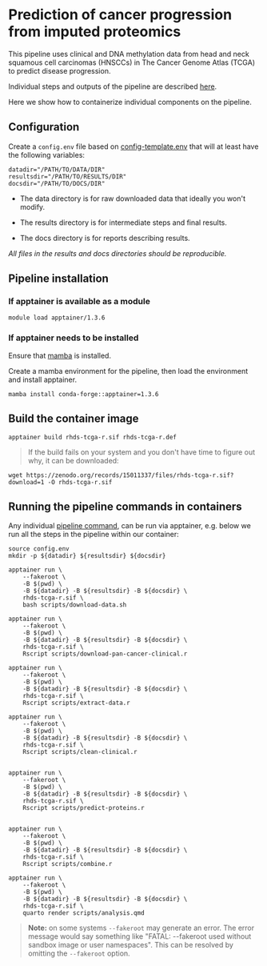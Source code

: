 # Prediction of cancer progression from imputed proteomics

This pipeline uses clinical and DNA methylation data
from head and neck squamous cell carcinomas (HNSCCs)
in The Cancer Genome Atlas (TCGA) to predict disease progression.

Individual steps and outputs of the pipeline are described [here](README-description.md).

Here we show how to containerize individual components on
the pipeline.

## Configuration

Create a `config.env` file based on
[config-template.env](config-template.env) that
will at least have the following variables:

```
datadir="/PATH/TO/DATA/DIR"
resultsdir="/PATH/TO/RESULTS/DIR"
docsdir="/PATH/TO/DOCS/DIR"
```

* The data directory is for raw downloaded data that ideally you won't modify.

* The results directory is for intermediate steps and final results.

* The docs directory is for reports describing results. 

*All files in the results and docs directories should be reproducible.*

## Pipeline installation

### If apptainer is available as a module

```
module load apptainer/1.3.6
```

### If apptainer needs to be installed

Ensure that [mamba](README-mamba.md) is installed.

Create a mamba environment for the pipeline, 
then load the environment and install apptainer. 

```
mamba install conda-forge::apptainer=1.3.6
```


## Build the container image

```
apptainer build rhds-tcga-r.sif rhds-tcga-r.def
```

> If the build fails on your system and you don't have time to figure out why,
> it can be downloaded:

```
wget https://zenodo.org/records/15011337/files/rhds-tcga-r.sif?download=1 -O rhds-tcga-r.sif
```

## Running the pipeline commands in containers

Any individual [pipeline command](README-description.md),
can be run via apptainer, e.g.
below we run all the steps in the pipeline
within our container:

```
source config.env
mkdir -p ${datadir} ${resultsdir} ${docsdir}

apptainer run \
    --fakeroot \
    -B $(pwd) \
    -B ${datadir} -B ${resultsdir} -B ${docsdir} \
    rhds-tcga-r.sif \
    bash scripts/download-data.sh

apptainer run \
    --fakeroot \
    -B $(pwd) \
    -B ${datadir} -B ${resultsdir} -B ${docsdir} \
    rhds-tcga-r.sif \
    Rscript scripts/download-pan-cancer-clinical.r

apptainer run \
    --fakeroot \
    -B $(pwd) \
    -B ${datadir} -B ${resultsdir} -B ${docsdir} \
    rhds-tcga-r.sif \
    Rscript scripts/extract-data.r

apptainer run \
    --fakeroot \
    -B $(pwd) \
    -B ${datadir} -B ${resultsdir} -B ${docsdir} \
    rhds-tcga-r.sif \
    Rscript scripts/clean-clinical.r


apptainer run \
    --fakeroot \
    -B $(pwd) \
    -B ${datadir} -B ${resultsdir} -B ${docsdir} \
    rhds-tcga-r.sif \
    Rscript scripts/predict-proteins.r


apptainer run \
    --fakeroot \
    -B $(pwd) \
    -B ${datadir} -B ${resultsdir} -B ${docsdir} \
    rhds-tcga-r.sif \
    Rscript scripts/combine.r

apptainer run \
    --fakeroot \
    -B $(pwd) \
    -B ${datadir} -B ${resultsdir} -B ${docsdir} \
    rhds-tcga-r.sif \
    quarto render scripts/analysis.qmd
```

> **Note:** on some systems `--fakeroot` may generate an
> error. The error message would say something like
> "FATAL:   --fakeroot used without sandbox image or user namespaces".
> This can be resolved by omitting the `--fakeroot` option.
